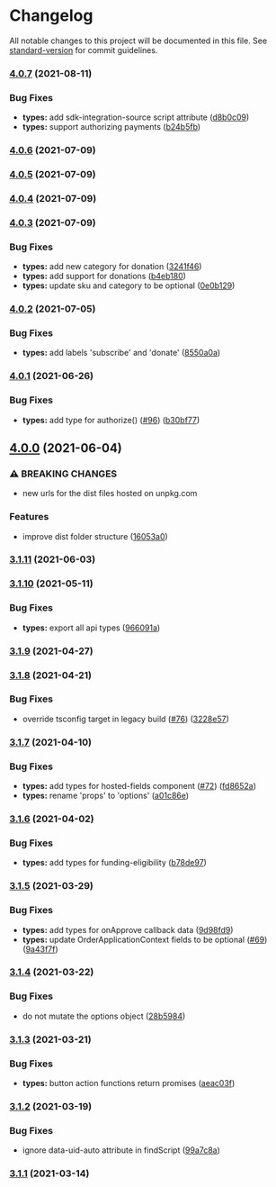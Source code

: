 # Changelog

All notable changes to this project will be documented in this file. See [standard-version](https://github.com/conventional-changelog/standard-version) for commit guidelines.

### [4.0.7](https://github.com/paypal/paypal-js/compare/v4.0.6...v4.0.7) (2021-08-11)

### Bug Fixes

-   **types:** add sdk-integration-source script attribute ([d8b0c09](https://github.com/paypal/paypal-js/commit/d8b0c09872d3eb6dfafba3149a56e83e66df0c6f))
-   **types:** support authorizing payments ([b24b5fb](https://github.com/paypal/paypal-js/commit/b24b5fbc157ad9ebf9a7406ff696b4c9f61a4ff0))

### [4.0.6](https://github.com/paypal/paypal-js/compare/v4.0.5...v4.0.6) (2021-07-09)

### [4.0.5](https://github.com/paypal/paypal-js/compare/v4.0.4...v4.0.5) (2021-07-09)

### [4.0.4](https://github.com/paypal/paypal-js/compare/v4.0.3...v4.0.4) (2021-07-09)

### [4.0.3](https://github.com/paypal/paypal-js/compare/v4.0.2...v4.0.3) (2021-07-09)

### Bug Fixes

-   **types:** add new category for donation ([3241f46](https://github.com/paypal/paypal-js/commit/3241f4670a0ae3d9748c3413d9c08ecd9983769b))
-   **types:** add support for donations ([b4eb180](https://github.com/paypal/paypal-js/commit/b4eb180446f4423ec293efdd42ee9977b96414d4))
-   **types:** update sku and category to be optional ([0e0b129](https://github.com/paypal/paypal-js/commit/0e0b129a3ddb4e998626b840bc8faad41daa11dc))

### [4.0.2](https://github.com/paypal/paypal-js/compare/v4.0.1...v4.0.2) (2021-07-05)

### Bug Fixes

-   **types:** add labels 'subscribe' and 'donate' ([8550a0a](https://github.com/paypal/paypal-js/commit/8550a0a162834876f3173192943810dc08145b04))

### [4.0.1](https://github.com/paypal/paypal-js/compare/v4.0.0...v4.0.1) (2021-06-26)

### Bug Fixes

-   **types:** add type for authorize() ([#96](https://github.com/paypal/paypal-js/issues/96)) ([b30bf77](https://github.com/paypal/paypal-js/commit/b30bf77835743db707177e396158454b61212723))

## [4.0.0](https://github.com/paypal/paypal-js/compare/v3.1.11...v4.0.0) (2021-06-04)

### ⚠ BREAKING CHANGES

-   new urls for the dist files hosted on unpkg.com

### Features

-   improve dist folder structure ([16053a0](https://github.com/paypal/paypal-js/commit/16053a0d559ca056ec89a05346edf0d705820fef))

### [3.1.11](https://github.com/paypal/paypal-js/compare/v3.1.10...v3.1.11) (2021-06-03)

### [3.1.10](https://github.com/paypal/paypal-js/compare/v3.1.9...v3.1.10) (2021-05-11)

### Bug Fixes

-   **types:** export all api types ([966091a](https://github.com/paypal/paypal-js/commit/966091a24579b6436b4d9ebc3b8bd04f01c09d1e))

### [3.1.9](https://github.com/paypal/paypal-js/compare/v3.1.8...v3.1.9) (2021-04-27)

### [3.1.8](https://github.com/paypal/paypal-js/compare/v3.1.7...v3.1.8) (2021-04-21)

### Bug Fixes

-   override tsconfig target in legacy build ([#76](https://github.com/paypal/paypal-js/issues/76)) ([3228e57](https://github.com/paypal/paypal-js/commit/3228e578d2fcc7659f59773d37569ed56a0ef289))

### [3.1.7](https://github.com/paypal/paypal-js/compare/v3.1.6...v3.1.7) (2021-04-10)

### Bug Fixes

-   **types:** add types for hosted-fields component ([#72](https://github.com/paypal/paypal-js/issues/72)) ([fd8652a](https://github.com/paypal/paypal-js/commit/fd8652a5bc192f3694c32ad734d42bf03c170098))
-   **types:** rename 'props' to 'options' ([a01c86e](https://github.com/paypal/paypal-js/commit/a01c86ee372f71c099f11e5a7c0d2d283b0d9db6))

### [3.1.6](https://github.com/paypal/paypal-js/compare/v3.1.5...v3.1.6) (2021-04-02)

### Bug Fixes

-   **types:** add types for funding-eligibility ([b78de97](https://github.com/paypal/paypal-js/commit/b78de970170c7f86d51524e97bee9edcd41bf2a8))

### [3.1.5](https://github.com/paypal/paypal-js/compare/v3.1.4...v3.1.5) (2021-03-29)

### Bug Fixes

-   **types:** add types for onApprove callback data ([9d98fd9](https://github.com/paypal/paypal-js/commit/9d98fd9a99cf7a469ab609d0f3970069b6e385c3))
-   **types:** update OrderApplicationContext fields to be optional ([#69](https://github.com/paypal/paypal-js/issues/69)) ([9a43f7f](https://github.com/paypal/paypal-js/commit/9a43f7f3fb903e50600ce35ced388dc91cdfeac7))

### [3.1.4](https://github.com/paypal/paypal-js/compare/v3.1.3...v3.1.4) (2021-03-22)

### Bug Fixes

-   do not mutate the options object ([28b5984](https://github.com/paypal/paypal-js/commit/28b5984bc2d2d7c4b001f66118b9354a2c3f3df5))

### [3.1.3](https://github.com/paypal/paypal-js/compare/v3.1.2...v3.1.3) (2021-03-21)

### Bug Fixes

-   **types:** button action functions return promises ([aeac03f](https://github.com/paypal/paypal-js/commit/aeac03f418b576fe2fce960e01ac33e9d21de067))

### [3.1.2](https://github.com/paypal/paypal-js/compare/v3.1.1...v3.1.2) (2021-03-19)

### Bug Fixes

-   ignore data-uid-auto attribute in findScript ([99a7c8a](https://github.com/paypal/paypal-js/commit/99a7c8a8c2a7b6a4cb46be6539b1bf395b208ebf))

### [3.1.1](https://github.com/paypal/paypal-js/compare/v3.1.0...v3.1.1) (2021-03-14)

